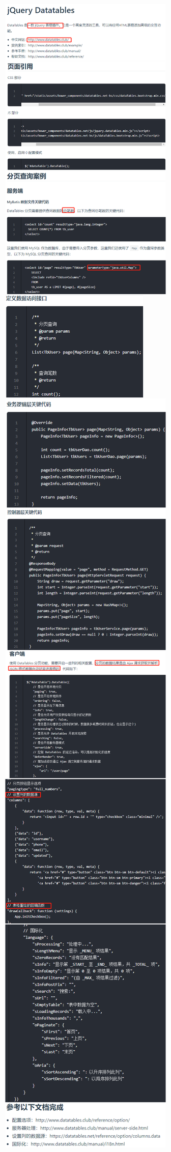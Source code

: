 ![](pics/jQueryDatatables01.png)
![](pics/jQueryDatatables02.png)
![](pics/jQueryDatatables03.png)
![](pics/jQueryDatatables04.png)
![](pics/jQueryDatatables05.png)
![](pics/jQueryDatatables06.png)
![](pics/jQueryDatatables07.png)
![](pics/jQueryDatatables08.png)
![](pics/jQueryDatatables09.png)
![](pics/jQueryDatatables10.png)